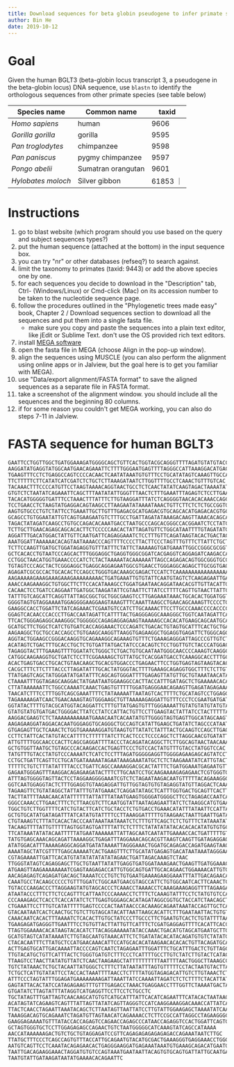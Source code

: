 ```yaml
---
title: Download sequences for beta globin pseudogene to infer primate species phylogeny
author: Bin He
date: 2019-10-12
---
```


# Goal
Given the human BGLT3 (beta-globin locus transcript 3, a pseudogene in the beta-globin locus) DNA sequence, use `blastn` to identify the orthologous sequences from other primate species (see table below)

| Species name | Common name | taxid |
|--------------|-------------|-------|
| _Homo sapiens_ | human | 9606 |
| _Gorilla gorilla_ | gorilla | 9595 |
| _Pan troglodytes_ | chimpanzee | 9598 |
| _Pan paniscus_ | pygmy chimpanzee | 9597 |
| _Pongo abelii_ | Sumatran orangutan | 9601 |
| _Hylobates moloch_ | Silver gibbon | 61853 ｜

# Instructions

1. go to blast website (which program should you use based on the query and subject sequences types?)
1. put the human sequence (attached at the bottom) in the input sequence box.
2. you can try "nr" or other databases (refseq?) to search against.
3. limit the taxonomy to primates (taxid: 9443) or add the above species one by one.
5. for each sequences you decide to download in the "Description" tab, Ctrl- (Windows/Linux) or Cmd-click (Mac) on its accession number to be taken to the nucleotide sequence page.
6. follow the procedures outlined in the "Phylogenetic trees made easy" book, Chapter 2 / Download sequences section to download all the sequences and put them into a single fasta file.
    - make sure you copy and paste the sequences into a plain text editor, like jEdit or Sublime Text. don't use the OS provided rich text editors.
7. install [MEGA software](https://www.megasoftware.net/)
8. open the fasta file in MEGA (choose Align in the pop-up window).
9. align the sequences using MUSCLE (you can also perform the alignment using online apps or in Jalview, but the goal here is to get you familiar with MEGA).
10. use "Data/export alignment/FASTA format" to save the aligned sequences as a separate file in FASTA format.
11. take a screenshot of the alignment window. you should include all the sequences and the beginning 80 columns.
12. if for some reason you couldn't get MEGA working, you can also do steps 7-11 in Jalview.

# FASTA sequence for human BGLT3
```fasta
GAATTCCTGGTTGGCTGATGGAAAGATGGGGCAGCTGTTCACTGGTACGCAGGGTTTTAGATGTATGTACCT
AAGGATATGAGGTATGGCAATGAACAGAAATTCTTTTGGGAATGAGTTTTAGGGCCATTAAAGGACATGACC
TGAAGTTTCCTCTGAGGCCAGTCCCCACAACTCAATATAAATGTGTTTCCTGCATATAGTCAAAGTTGCCAC
TTCTTTTTCTTCATATCATCGATCTCTGCTCTTAAAGATAATCTTGGTTTTGCCTCAAACTGTTTGTCAC
TACAAACTTTCCCCATGTTCCTAAGTAAAACAGGTAACTGCCTCTCAACTATATCAAGTAGACTAAAATATT
GTGTCTCTAATATCAGAAATTCAGCTTTAATATATTGGGTTTAACTCTTTGAAATTTAGAGTCTCCTTGAAA
TACACATGGGGGTGATTTCCTAAACTTTATTTCTTGTAAGGATTTATCTCAGGGGTAACACACAAACCAGCA
TCCTGAACCTCTAAGTATGAGGACAGTAAGCCTTAAGAATATAAAATAAACTGTTCTTCTCTCTGCCGGTGG
AAGTGTGCCCTGTCTATTCCTGAAATTGCTTGTTTGAGACGCATGAGACGTGCAGCACATGAGACACGTGCA
GCAGCCTGTGGAATATTGTCAGTGAAGAATGTCTTTGCCTGATTAGATATAAAGACAAGTTAAACACAGCAT
TAGACTATAGATCAAGCCTGTGCCAGACACAAATGACCTAATGCCCAGCACGGGCCACGGAATCTCCTATCC
TCTTGCTTGAACAGAGCAGCACACTTCTCCCCCAACACTATTAGATGTTCTGGCATAATTTTGTAGATATGT
AGGATTTGACATGGACTATTGTTCAATGATTCAGAGGAAATCTCCTTTGTTCAGATAAGTACACTGACTACT
AAATGGATTAAAAAACACAGTAATAAAACCCAGTTTTCCCCTTACTTCCCTAGTTTGTTTCTTATTCTGCTT
TCTTCCAAGTTGATGCTGGATAGAGGTGTTTATTTCTATTCTAAAAAGTGATGAAATTGGCCGGGCGCGGTG
GCTCACACCTGTAATCCCAGCACTTTGGGAGGCTGAGGTGGGCGGATCACGAGGTCAGGAGATCAAGACCAT
CCTGGCTAACATGGTGAAACCCCATCTCTACTAAAAATACAAAAAATTAGCCAGAGACAGTGGCGGGTGCC
TGTAGTCCCAGCTACTCGGGAGGCTGAGGCAGGAGAATGGCGTGAACCTGGGAGGCAGAGCTTGCGGTGAGC
AGAGATCGCGCCACTGCACACTCCAGCCTGGGTGACAAAGCGAGACTCCATCTCAAAAAAAAAAAAAAAAAA
AAGAAAAAGAAAGAAAGAAAGAAAAAAAAACTGATGAAATTGTGTATTCAATGTAGTCTCAAGAGAATTGA
AAACCAAGAAAGGCTGTGGCTTCTTCCACATAAAGCCTGGATGAATAACAGGATAACACGTTGTTACATTGT
CACAACTCCTGATCCAGGAATTGATGGCTAAGATATTCGTAATTCTTATCCTTTTCAGTTGTAACTTATTCC
TATTTGTCAGCATTCAGGTTATTAGCGGCTGCTGGCGAAGTCCTTGAGAAATAAACTGCACACTGGATGGTG
GGGGTAGTGTAGGAAAATGGAGGGGAAGGAAGTAAAGTTTCAAATTAAGCCTGAACAGCAAAGTTCCCCTGA
GAAGGCCACCTGGATTCTATCAGAAACTCGAATGTCCATCTTGCAAAACTTCCTTGCCCAAACCCCACCCCT
GGAGTCACAACCCACCCTTGACCAATAGATTCATTTTACTGAGGGAGGCAAAGGGCTGGTCAATAGATTCAT
TTCACTGGGAGAGGCAAAGGGCTGGGGGCCAGAGAGGAGAAGTAAAAAGCCACACATGAAGCAGCAATGCAG
GCATGCTTCTGGCTCATCTGTGATCACCAGGAAACTCCCAGATCTGACACTGTAGTGCATTTCACTGCTGAC
AAGAAGGCTGCTGCCACCAGCCTGTGAAGCAAGGTTAAGGTGAGAAGGCTGGAGGTGAGATTCTGGGCAGGT
AGGTACTGGAAGCCGGGACAAGGTGCAGAAAGGCAGAAAGTGTTTCTGAAAGAGGGATTAGCCCGTTGTCTT
ACATAGTCTGACTTTGCACCTGCTCTGTGATTATGACTATCCCACAGTCTCCTGGTTGTCTACCCATGGACC
TAGAGGTACTTTGAAAGTTTTGGATATCTGGGCTCTGACTGTGCAATAATGGGCAACCCCAAAGTCAAGGCA
CATGGCAAGAAGGTGCTGATCTCCTTCGGAAAAGCTGTTATGCTCACGGATGACCTCAAAGGCACCTTTGCT
ACACTGAGTGACCTGCACTGTAACAAGCTGCACGTGGACCCTGAGAACTTCCTGGTGAGTAGTAAGTACACT
CACGCTTTCTTCTTTACCCTTAGATATTTGCACTATGGGTACTTTTGAAAGCAGAGGTGGCTTTCTCTTGTG
TTATGAGTCAGCTATGGGATATGATATTTCAGCAGTGGGATTTTGAGAGTTATGTTGCTGTAAATAACATAA
CTAAAATTTGGTAGAGCAAGGACTATGAATAATGGAAGGCCACTTACCATTTGATAGCTCTGAAAAACACAT
CTTATAAAAAATTCTGGCCAAAATCAAACTGAGTGTTTTTGGATGAGGGAACAGAAGTTGAGATAGAGAAAA
TAACATCTTTCCTTTGGTCAGCGAAATTTTCTATAAAAATTAATAGTCACTTTTCTGCATAGTCCTGGAGGT
TAGAAAAAGATCAACTGAACAAAGTAGTGGGAAGCTGTTAAAAAGAGGATTGTTTCCCTCCGAATGATGAT
GGTATACTTTTGTACGCATGGTACAGGATTCTTTGTTATGAGTGTTTGGGAAAATTGTATGTATGTATGTAT
GTATGTATGTGATGACTGGGGACTTATCCTATCCATTACTGTTCCTTGAAGTACTATTATCCTACTTTTTAA
AAGGACGAAGTCTCTAAAAAAAAAAATGAAACAATCACAATATGTTGGGGTAGTGAGTTGGCATAGCAAGT
AAGAGAAGGATAGGACACAATGGGAGGTGCAGGGCTGCCAGTCATATTGAAGCTGATATCTAGCCCATAATG
GTGAGAGTTGCTCAAACTCTGGTGAAAAAGGATGTAAGTGTTATATCTATTTACTGCAAGTCCAGCTTGAGG
CCTTCTATTCACTATGTACCATTTTCTTTTTTATCTTCACTCCCTCCCCAGCTCTTAGGCAACGTGATATTG
ATTGTTTTGGCAACCCACTTCAGCGAGGATTTTACCCTACAGATACAGGCTTCTTGGCAGTAACTAACAAAT
GCTGTGGTTAATGCTGTAGCCCACAAGACCACTGAGTTCCCTGTCCACTATGTTTGTACCTATGGTCCAC
TATGTTTGTACCTATGTCCCAAAATCTCATCTCCTTTAGATGGGGGAGGTTGGGGAGAAGAGCAGTATCCTG
CCTGCTGATTCAGTTCCTGCATGATAAAAATAGAATAAAGAAATATGCTCTCTAAGAAATATCATTGTACTC
TTTTTCTGTCTTTATATTTTACCCTGATTCAGCCAAAAGGACGCACTATTTCTGATGGAAATGAGAATGTTG
GAGAATGGGAGTTTAAGGACAGAGAAGATACTTTCTTGCAATCCTGCAAGAAAAGAGAGAACTCGTGGGTGG
ATTTAGTGGGGTAGTTACTCCTAGGAAGGGGAAATCGTCTCTAGAATAAGACAATGTTTTTACAGAAAGGGA
GGTCAATGGAGGTACTCTTTGGAGGTGTAAGAGGATTGTTGGTAGTGTGTAGAGGTATGTTAGGACTCAAAT
TAGAAGTTCTGTATAGGCTATTATTTGTATGAAACTCAGGATATAGCTCATTTGGTGACTGCAGTTCACTTC
TACTTATTTTAAACAACATATTTTTTATTATTTATAATGAAGTGGGGATGGGGCTTCCTAGAGACCAATCAA
GGGCCAAACCTTGAACTTTCTCTTAACGTCTTCAATGGTATTAATAGAGAATTATCTCTAAGGCATGTGAAC
TGGCTGTCTTGGTTTTCATCTGTACTTCATCTGCTACCTCTGTGACCTGAAACATATTTATAATTCCATTAA
GCTGTGCATATGATAGATTTATCATATGTATTTTCCTTAAAGGATTTTTGTAAGAACTAATTGAATTGATAC
CTGTAAAGTCTTTATCACACTACCCAATAAATAATAAATCTCTTTGTTCAGCTCTCTGTTTCTATAAATATG
TACAAGTTTTATTGTTTTTAGTGGTAGTGATTTTATTCTCTTTCTATATATATACACACACATATGTGTGCA
TTCATAAATATATACAATTTTTATGAATAAAAAATTATTAGCAATCAATATTGAAAACCACTGATTTTTGTT
TATGTGAGCAAACAGCAGATTAAAAGGCTGAGATTTAGGAAACAGCACGTTAAGTCAAGTTGATAGAGGAGA
ATATGGACATTTAAAAGAGGCAGGATGATATAAAATTAGGGAAACTGGATGCAGAGACCAGATGAAGTAAGA
AAAATAGCTATCGTTTTGAGCAAAAATCACTGAAGTTTCTTGCATATGAGAGTGACATAATAAATAGGGAAA
CGTAGAAAATTGATTCACATGTATATATATATATAGAACTGATTAGACAAAGTCTAAC
TTGGGTATAGTCAGAGGAGCTTGCTGTAATTATATTGAGGTGATGGATAAAGAACTGAAGTTGATGGAAACA
ATGAAGTTAAGAAAAAAAATCGAGTAAGAGACCATTGTGGCAGTGATTGCACAGAACTGGAAAACATTGTGA
AACAGAGAGTCAGAGATGACAGCTAAAATCCCTGTCTGTGAATGAAAAGAAGGAAATTTATTGACAGAACAG
CAAATGCCTACAAGCCCCCTGTTTGGATCTGGCAATGAACGTAGCCATTCTGTGGCAATCACTTCAAACTCC
TGTACCCAAGACCCTTAGGAAGTATGTAGCACCCTCAAACCTAAAACCTCAAAGAAAGAGGTTTTAGAAGAT
ATAATACCCTTTCTTCTCCAGTTTCATTAATCCCAAAACCTCTTTCTCAAAGTATTTCCTCTATGTGTCCAC
CCCAAAGAGCTCACCTCACCATATCTCTTGAGTGGGAGCACATAGATAGGCGGTGCTACCATCTAACAGCTT
CTGAAATTCCTTTGTCATATTTTTGAGTCCCCACTAATAACCCACAAAGCAGAATAAATACCAGTTGCTCAT
GTACAATAATCACTCAACTGCTGTCTTGTAGCATACATTAATTAAGCACATTCTTTGAATAATTACTGTGTC
CAAACAATCACACTTTAAAATCTCACACTTGTGCTATCCCTTGCCCTTCTGAATGTCACTCTGTATTTTAAA
TGAAGAGATGAGGGTTGAATTTCCTGTGTTACTTATTGTTCATTTCTCGATGAGGAGTTTTCACATTCACCT
TTAGTGGAAAACACATAAGTACACATCTTACAGGAAAAATATACCAAACTGACATGTAGCATGAATGCTTGT
GCATGTAGTCATATAAAATCTTGTAGCAATGTAAACATTCTCTGATATACACATACAGATGTGTCTATATGT
CTACACAATTTCTTATGCTCCATGAACAAACATTCCATGCACACATAAGAACACACACTGTTACAGATGCAT
ACTTGAGTGCATTGACAAAATTACCCCAGTCAATCTAGAGAATTTGGATTTCTGCATTTGACTCTGTTAGCT
TTGTACATGCTGTTCATTTACTCTGGGTGATGTCTTTCCCTCATTTTGCCTTGTCTATCTTGTACTCATACT
TTAAGTCCTAACTTATATGTTATCTCAACTAAGAAGCTATTTTTTTTTTAATTTTAACTGGGCTTAAAGCCC
TGTCTATAAACTCTGCTACAATTATGGGCTCTTTCTTATAATATTTAGTGTTTTTCCTACTAATGTACTTAA
TCTGCTCATTGTATATTCCTACCACTAAATTTTAACCTCTTTTATGGTAGAGACATTGTCTTGTAAACTCTT
ATTTCCCTAGTATTTGGAGATGAAAAAAAAGATTAAATTATCCAAAATTAGATCTCTCTTTTCTACATTAT
GAGTATTACACTATCCATAGAGAAGTTTGTTTGAGACCTAAACTGAGGAACCTTTGGTTCTAAAATGACTAT
GTGATATCTTAGTATTTATAGGTCATGAGGTTCCTTCCTCTGCCTC
TGCTATAGTTTGATTAGTCAACAAGCATGTGTCATGCATTTATTCACATCAGAATTTCATACACTAATAAG
ACATAGTATCAGAAGTCAGTTTATTAGTTATATCAGTTAGGGTCCATCAAGGAAAGGACAAACCATTATCAG
TTACTCAACCTAGAATTAAATACAGCTCTTAATAGTTAATTATCCTTGTATTGGAAGAGCTAAAATATCAAA
TAAAGGACAGTGCAGAAATCTAGATGTTAGTAACATCAGAAAACCTCTTCCGCCATTAGGCCTAGAAGGGCA
GAAGGAGAAAATGTTTATACCACCAGAGTCCAGAACCAGAGCCCATAACCAGAGGTCCACTGGATTCAGTGA
GCTAGTGGGTGCTCCTTGGAGAGAGCCAGAACTGTCTAATGGGGGCATCAAAGTATCAGCCATAAAA
AACCATAAAAAAGACTGTCTGCTGTAGGAGATCCGTTCAGAGAGAGAGAGAGACCAGAAATAATCTTGC
TTATGCTTTCCCTCAGCCAGTGTTTACCATTGCAGAATGTACATGCGACTGAAAGGGTGAGGAAACCTGGGA
AATGTCAGTTCCTCAAATACAGAGAACACTGAGGGAAGGATGAGAAATAAATGTGAAAGCAGACATGAATGG
TAATTGACAGAAGGAAACTAGGATGTGTCCAGTAAATGAATAATTACAGTGTGCAGTGATTATTGCAATGAT
TAATGTATTGATAAGATAATATGAAAACACAGAATTC
```
